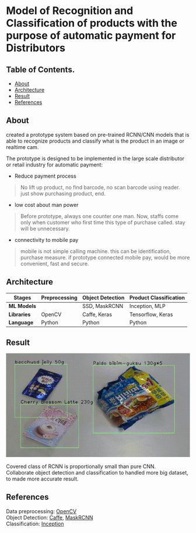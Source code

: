 
# **Model of Recognition and Classification of products with the purpose of automatic payment for Distributors**



## Table of Contents.
* [About](#about)
* [Architecture](#architecture)
* [Result](#result)
* [References](#references)


## About
created a prototype system based on pre-trained RCNN/CNN models that is able to recognize products and classify what is the product in an image or realtime cam.

The prototype is designed to be implemented in the large scale distributor or retail industry for automatic payment:
* Reduce payment process

> No lift up product, no find barcode, no scan barcode using reader.
> just show purchasing product, end.

* low cost about man power

> Before prototype, always one counter one man. Now, staffs come only when customer who first time this type of purchase called.
> stay will be unnecessary.

* connectivity to mobile pay

> mobile is not simple calling machine. this can be identification, purchase measure.
> if prototype connected mobile pay, would be more convenient, fast and secure.



## Architecture
Stages | Preprocessing | Object Detection | Product Classification
-------|---------------|------------------|------------------------
**ML Models** | | SSD, MaskRCNN | Inception, MLP
**Libraries** | OpenCV | Caffe, Keras | Tensorflow, Keras
**Language** | Python | Python | Python


## Result
![grab-landing-page](https://github.com/rib-president/Hide-on-bush/blob/master/sample/output.gif)

Covered class of RCNN is proportionally small than pure CNN.  
Collaborate object detection and classification to handled more big dataset, to made more accurate result.


## References
Data preprocessing: [OpenCV](http://https://opencv.org)  
Object Detection: [Caffe](https://github.com/wupeng78/weiliu89-caffe), [MaskRCNN](https://github.com/matterport/Mask_RCNN)  
Classification: [Inception](https://www.tensorflow.org/hub/tutorials/image_retraining)  






